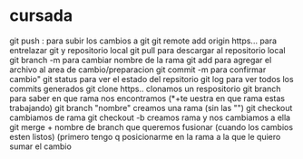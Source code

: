# cursada
git push : para subir los cambios a git
git remote add origin  https... para entrelazar git y repositorio local
git pull para descargar al repositorio local
git branch -m para cambiar nombre de la rama
git add para agregar el archivo al area de cambio/preparacion
git commit -m para confirmar cambio"
git status para ver el estado del repsitorio
git log para ver todos los commits generados
git clone https.. clonamos un respositorio
git branch para saber en que rama nos encontramos (*+te uestra en que rama estas trabajando)
git branch "nombre" creamos una rama (sin las "")
git checkout <NAME> cambiamos de rama
git checkout -b <NAME> creamos rama y nos cambiamos a ella
git merge + nombre de branch que queremos fusionar (cuando los cambios esten listos) (primero tengo q posicionarme en la rama a la que le quiero sumar el cambio
